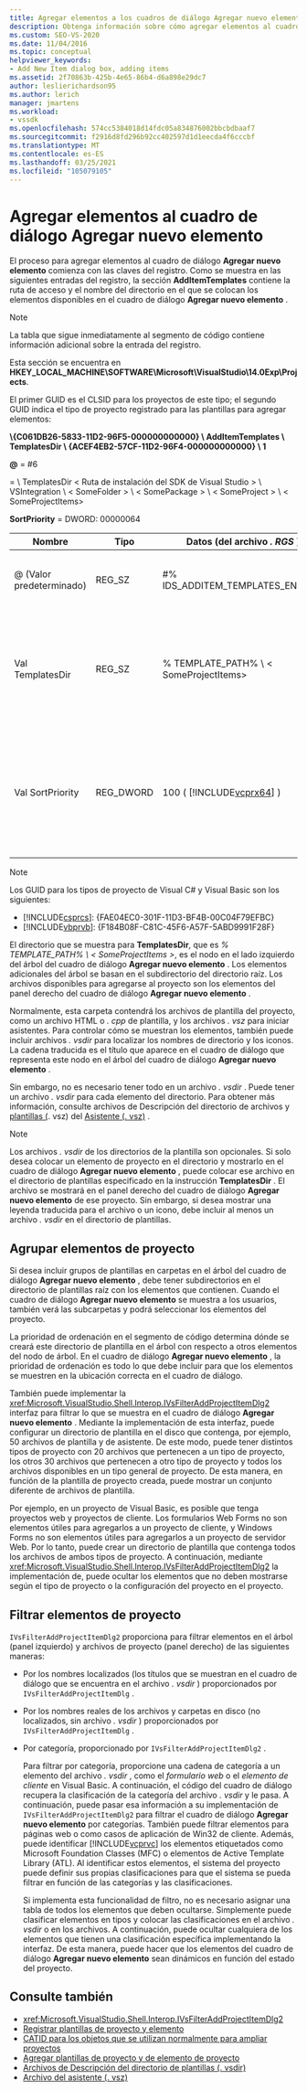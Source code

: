 ```yaml
---
title: Agregar elementos a los cuadros de diálogo Agregar nuevo elemento | Microsoft Docs
description: Obtenga información sobre cómo agregar elementos al cuadro de diálogo Agregar nuevo elemento de Visual Studio, de modo que pueda mostrar plantillas y elementos de proyecto para usarlos en sus proyectos.
ms.custom: SEO-VS-2020
ms.date: 11/04/2016
ms.topic: conceptual
helpviewer_keywords:
- Add New Item dialog box, adding items
ms.assetid: 2f70863b-425b-4e65-86b4-d6a898e29dc7
author: leslierichardson95
ms.author: lerich
manager: jmartens
ms.workload:
- vssdk
ms.openlocfilehash: 574cc5384018d14fdc05a834876002bbcbdbaaf7
ms.sourcegitcommit: f2916d8fd296b92cc402597d1d1eecda4f6cccbf
ms.translationtype: MT
ms.contentlocale: es-ES
ms.lasthandoff: 03/25/2021
ms.locfileid: "105079105"
---
```

# <a name="add-items-to-the-add-new-item-dialog-box"></a>Agregar elementos al cuadro de diálogo Agregar nuevo elemento
El proceso para agregar elementos al cuadro de diálogo **Agregar nuevo elemento** comienza con las claves del registro. Como se muestra en las siguientes entradas del registro, la sección **AddItemTemplates** contiene la ruta de acceso y el nombre del directorio en el que se colocan los elementos disponibles en el cuadro de diálogo **Agregar nuevo elemento** .

> [!NOTE]
> La tabla que sigue inmediatamente al segmento de código contiene información adicional sobre la entrada del registro.

 Esta sección se encuentra en **HKEY_LOCAL_MACHINE\SOFTWARE\Microsoft\VisualStudio\14.0Exp\Projects**.

 El primer GUID es el CLSID para los proyectos de este tipo; el segundo GUID indica el tipo de proyecto registrado para las plantillas para agregar elementos:

 **\\{C061DB26-5833-11D2-96F5-000000000000} \\ AddItemTemplates \\ TemplatesDir \\ {ACEF4EB2-57CF-11D2-96F4-000000000000} \\ 1**

 **@** = #6

   =  \\ TemplatesDir &lt; Ruta de instalación del SDK de Visual Studio &gt; \\ VSIntegration \\ &lt; SomeFolder &gt; \\ &lt; SomePackage &gt; \\ &lt; SomeProject &gt; \\ &lt; SomeProjectItems&gt;

 **SortPriority** = DWORD: 00000064

| Nombre | Tipo | Datos (del archivo *. RGS* ) | Descripción |
|------------------|-----------| - | - |
| @ (Valor predeterminado) | REG_SZ | #% IDS_ADDITEM_TEMPLATES_ENTRY% | IDENTIFICADOR de recurso para agregar plantillas de **elementos** . |
| Val TemplatesDir | REG_SZ | % TEMPLATE_PATH% \\ &lt; SomeProjectItems&gt; | Ruta de acceso de los elementos de proyecto mostrados en el cuadro de diálogo para el Asistente para **Agregar nuevo elemento** . |
| Val SortPriority | REG_DWORD | 100 ( [!INCLUDE[vcprx64](../../extensibility/internals/includes/vcprx64_md.md)] ) | Determina el criterio de ordenación en el nodo de árbol de los archivos que se muestran en el cuadro de diálogo **Agregar nuevo elemento** . |

> [!NOTE]
> Los GUID para los tipos de proyecto de Visual C# y Visual Basic son los siguientes:
> - [!INCLUDE[csprcs](../../data-tools/includes/csprcs_md.md)]: {FAE04EC0-301F-11D3-BF4B-00C04F79EFBC}
> - [!INCLUDE[vbprvb](../../code-quality/includes/vbprvb_md.md)]: {F184B08F-C81C-45F6-A57F-5ABD9991F28F}

 El directorio que se muestra para **TemplatesDir**, que es *% TEMPLATE_PATH% \\ &lt; SomeProjectItems &gt;*, es el nodo en el lado izquierdo del árbol del cuadro de diálogo **Agregar nuevo elemento** . Los elementos adicionales del árbol se basan en el subdirectorio del directorio raíz. Los archivos disponibles para agregarse al proyecto son los elementos del panel derecho del cuadro de diálogo **Agregar nuevo elemento** .

 Normalmente, esta carpeta contendrá los archivos de plantilla del proyecto, como un archivo HTML o *. cpp* de plantilla, y los archivos *. vsz* para iniciar asistentes. Para controlar cómo se muestran los elementos, también puede incluir archivos *. vsdir* para localizar los nombres de directorio y los iconos. La cadena traducida es el título que aparece en el cuadro de diálogo que representa este nodo en el árbol del cuadro de diálogo **Agregar nuevo elemento** .

 Sin embargo, no es necesario tener todo en un archivo *. vsdir* . Puede tener un archivo *. vsdir* para cada elemento del directorio. Para obtener más información, consulte archivos de Descripción del directorio de archivos y [plantillas (](../../extensibility/internals/template-directory-description-dot-vsdir-files.md). vsz) del [Asistente (. vsz)](../../extensibility/internals/wizard-dot-vsz-file.md) .

> [!NOTE]
> Los archivos *. vsdir* de los directorios de la plantilla son opcionales. Si solo desea colocar un elemento de proyecto en el directorio y mostrarlo en el cuadro de diálogo **Agregar nuevo elemento** , puede colocar ese archivo en el directorio de plantillas especificado en la instrucción **TemplatesDir** . El archivo se mostrará en el panel derecho del cuadro de diálogo **Agregar nuevo elemento** de ese proyecto. Sin embargo, si desea mostrar una leyenda traducida para el archivo o un icono, debe incluir al menos un archivo *. vsdir* en el directorio de plantillas.

## <a name="group-project-items"></a>Agrupar elementos de proyecto
 Si desea incluir grupos de plantillas en carpetas en el árbol del cuadro de diálogo **Agregar nuevo elemento** , debe tener subdirectorios en el directorio de plantillas raíz con los elementos que contienen. Cuando el cuadro de diálogo **Agregar nuevo elemento** se muestra a los usuarios, también verá las subcarpetas y podrá seleccionar los elementos del proyecto.

 La prioridad de ordenación en el segmento de código determina dónde se creará este directorio de plantilla en el árbol con respecto a otros elementos del nodo de árbol. En el cuadro de diálogo **Agregar nuevo elemento** , la prioridad de ordenación es todo lo que debe incluir para que los elementos se muestren en la ubicación correcta en el cuadro de diálogo.

 También puede implementar la <xref:Microsoft.VisualStudio.Shell.Interop.IVsFilterAddProjectItemDlg2> interfaz para filtrar lo que se muestra en el cuadro de diálogo **Agregar nuevo elemento** . Mediante la implementación de esta interfaz, puede configurar un directorio de plantilla en el disco que contenga, por ejemplo, 50 archivos de plantilla y de asistente. De este modo, puede tener distintos tipos de proyecto con 20 archivos que pertenecen a un tipo de proyecto, los otros 30 archivos que pertenecen a otro tipo de proyecto y todos los archivos disponibles en un tipo general de proyecto. De esta manera, en función de la plantilla de proyecto creada, puede mostrar un conjunto diferente de archivos de plantilla.

 Por ejemplo, en un proyecto de Visual Basic, es posible que tenga proyectos web y proyectos de cliente. Los formularios Web Forms no son elementos útiles para agregarlos a un proyecto de cliente, y Windows Forms no son elementos útiles para agregarlos a un proyecto de servidor Web. Por lo tanto, puede crear un directorio de plantilla que contenga todos los archivos de ambos tipos de proyecto. A continuación, mediante <xref:Microsoft.VisualStudio.Shell.Interop.IVsFilterAddProjectItemDlg2> la implementación de, puede ocultar los elementos que no deben mostrarse según el tipo de proyecto o la configuración del proyecto en el proyecto.

## <a name="filter-project-items"></a>Filtrar elementos de proyecto
 `IVsFilterAddProjectItemDlg2` proporciona para filtrar elementos en el árbol (panel izquierdo) y archivos de proyecto (panel derecho) de las siguientes maneras:

- Por los nombres localizados (los títulos que se muestran en el cuadro de diálogo que se encuentra en el archivo *. vsdir* ) proporcionados por `IVsFilterAddProjectItemDlg` .

- Por los nombres reales de los archivos y carpetas en disco (no localizados, sin archivo *. vsdir* ) proporcionados por `IVsFilterAddProjectItemDlg` .

- Por categoría, proporcionado por `IVsFilterAddProjectItemDlg2` .

  Para filtrar por categoría, proporcione una cadena de categoría a un elemento del archivo *. vsdir* , como el *formulario web* o el *elemento de cliente* en Visual Basic. A continuación, el código del cuadro de diálogo recupera la clasificación de la categoría del archivo *. vsdir* y le pasa. A continuación, puede pasar esa información a su implementación de `IVsFilterAddProjectItemDlg2` para filtrar el cuadro de diálogo **Agregar nuevo elemento** por categorías. También puede filtrar elementos para páginas web o como casos de aplicación de Win32 de cliente. Además, puede identificar [!INCLUDE[vcprvc](../../code-quality/includes/vcprvc_md.md)] los elementos etiquetados como Microsoft Foundation Classes (MFC) o elementos de Active Template Library (ATL). Al identificar estos elementos, el sistema del proyecto puede definir sus propias clasificaciones para que el sistema se pueda filtrar en función de las categorías y las clasificaciones.

  Si implementa esta funcionalidad de filtro, no es necesario asignar una tabla de todos los elementos que deben ocultarse. Simplemente puede clasificar elementos en tipos y colocar las clasificaciones en el archivo *. vsdir* o en los archivos. A continuación, puede ocultar cualquiera de los elementos que tienen una clasificación específica implementando la interfaz. De esta manera, puede hacer que los elementos del cuadro de diálogo **Agregar nuevo elemento** sean dinámicos en función del estado del proyecto.

## <a name="see-also"></a>Consulte también
- <xref:Microsoft.VisualStudio.Shell.Interop.IVsFilterAddProjectItemDlg2>
- [Registrar plantillas de proyecto y elemento](../../extensibility/internals/registering-project-and-item-templates.md)
- [CATID para los objetos que se utilizan normalmente para ampliar proyectos](../../extensibility/internals/catids-for-objects-that-are-typically-used-to-extend-projects.md)
- [Agregar plantillas de proyecto y de elemento de proyecto](../../extensibility/internals/adding-project-and-project-item-templates.md)
- [Archivos de Descripción del directorio de plantillas (. vsdir)](../../extensibility/internals/template-directory-description-dot-vsdir-files.md)
- [Archivo del asistente (. vsz)](../../extensibility/internals/wizard-dot-vsz-file.md)
